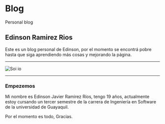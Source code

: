 # Blog
Personal blog
## Edinson Ramirez Rios

Este es un blog personal de Edinson, por el momento se encontrá pobre hasta que siga aprendiendo más cosas y mejorando la página.

***
![Soi io](https://fotos.subefotos.com/0345bb0710ca9d11d6c0ef6fab34002fo.jpg)
***
### Empezemos
Mi nombre es Edinson Javier Ramirez Ríos, tengo 19 años, actualmente estoy cursando un tercer semestre de la carrera de Ingeniería en Software de la universidad de Guayaquil.

Por el momento es todo, Gracias.
